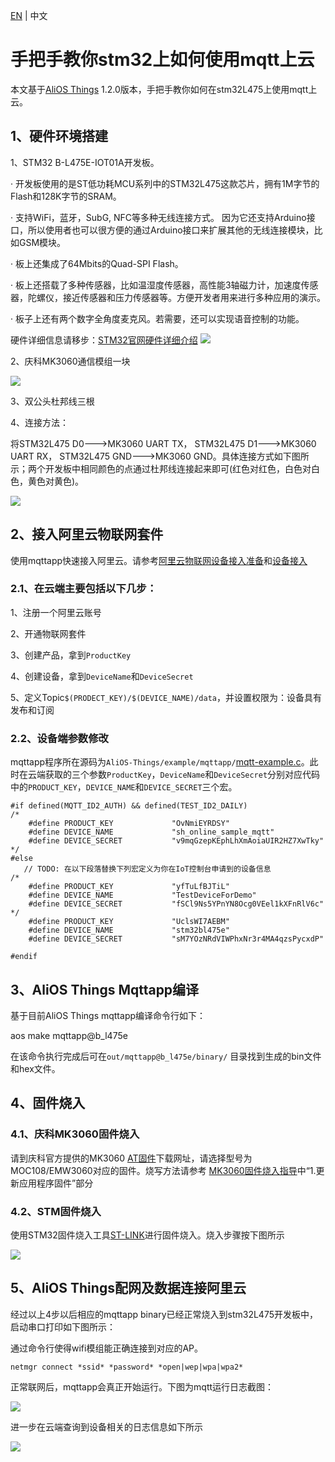 [EN](stm32-networking) | 中文

# 手把手教你stm32上如何使用mqtt上云

本文基于[AliOS Things](https://github.com/alibaba/AliOS-Things) 1.2.0版本，手把手教你如何在stm32L475上使用mqtt上云。

## 1、硬件环境搭建

1、STM32 B-L475E-IOT01A开发板。

·       开发板使用的是ST低功耗MCU系列中的STM32L475这款芯片，拥有1M字节的Flash和128K字节的SRAM。

·       支持WiFi，蓝牙，SubG, NFC等多种无线连接方式。 因为它还支持Arduino接口，所以使用者也可以很方便的通过Arduino接口来扩展其他的无线连接模块，比如GSM模块。 

·       板上还集成了64Mbits的Quad-SPI Flash。

·       板上还搭载了多种传感器，比如温湿度传感器，高性能3轴磁力计，加速度传感器，陀螺仪，接近传感器和压力传感器等。方便开发者用来进行多种应用的演示。

·       板子上还有两个数字全角度麦克风。若需要，还可以实现语音控制的功能。

硬件详细信息请移步：[STM32官网硬件详细介绍](http://www.st.com/content/st_com/en/products/evaluation-tools/product-evaluation-tools/mcu-eval-tools/stm32-mcu-eval-tools/stm32-mcu-discovery-kits/b-l475e-iot01a.html)
![](https://img.alicdn.com/tfs/TB1J6KLmZLJ8KJjy0FnXXcFDpXa-3968-2976.jpg)

2、庆科MK3060通信模组一块

![](https://img.alicdn.com/tfs/TB1HYMxmRfH8KJjy1XbXXbLdXXa-2976-3968.jpg)

3、双公头杜邦线三根

4、连接方法：

将STM32L475 D0--->MK3060 UART TX， STM32L475 D1--->MK3060 UART RX， STM32L475 GND--->MK3060 GND。具体连接方式如下图所示；两个开发板中相同颜色的点通过杜邦线连接起来即可(红色对红色，白色对白色，黄色对黄色)。

![](https://img.alicdn.com/tfs/TB1k.Sfm3DD8KJjy0FdXXcjvXXa-3968-2976.jpg)



## 2、接入阿里云物联网套件

使用mqttapp快速接入阿里云。请参考[阿里云物联网设备接入准备](https://help.aliyun.com/document_detail/42714.html?spm=5176.doc30530.2.5.eofHfK)和[设备接入](https://help.aliyun.com/document_detail/30530.html?spm=5176.doc42714.2.7.LjopzI)

### 2.1、在云端主要包括以下几步：

1、注册一个阿里云账号

2、开通物联网套件

3、创建产品，拿到`ProductKey`

4、创建设备，拿到`DeviceName`和`DeviceSecret`

5、定义Topic`$(PRODECT_KEY)/$(DEVICE_NAME)/data`，并设置权限为：设备具有发布和订阅

### 2.2、设备端参数修改

mqttapp程序所在源码为`AliOS-Things/example/mqttapp/`[mqtt-example.c](https://github.com/alibaba/AliOS-Things/blob/master/example/mqttapp/mqtt-example.c)。此时在云端获取的三个参数`ProductKey`，`DeviceName`和`DeviceSecret`分别对应代码中的`PRODUCT_KEY`，`DEVICE_NAME`和`DEVICE_SECRET`三个宏。

```
#if defined(MQTT_ID2_AUTH) && defined(TEST_ID2_DAILY)
/*
    #define PRODUCT_KEY             "OvNmiEYRDSY"
    #define DEVICE_NAME             "sh_online_sample_mqtt"
    #define DEVICE_SECRET           "v9mqGzepKEphLhXmAoiaUIR2HZ7XwTky"
*/
#else
   // TODO: 在以下段落替换下列宏定义为你在IoT控制台申请到的设备信息
/*
    #define PRODUCT_KEY             "yfTuLfBJTiL"
    #define DEVICE_NAME             "TestDeviceForDemo"
    #define DEVICE_SECRET           "fSCl9Ns5YPnYN8Ocg0VEel1kXFnRlV6c"
*/
    #define PRODUCT_KEY             "UclsWI7AEBM"
    #define DEVICE_NAME             "stm32bl475e"
    #define DEVICE_SECRET           "sM7YOzNRdVIWPhxNr3r4MA4qzsPycxdP" 

#endif
```

## 3、AliOS Things Mqttapp编译

基于目前AliOS Things mqttapp编译命令行如下：

aos make mqttapp@b_l475e

在该命令执行完成后可在`out/mqttapp@b_l475e/binary/` 目录找到生成的bin文件和hex文件。

## 4、固件烧入

### 4.1、庆科MK3060固件烧入

请到庆科官方提供的MK3060 [AT固件](http://developer.mxchip.com/developer/md/bWljby1oYW5kYm9vay9Eb3dubG9hZC8zLTIuTWlDT19BVF92Mi4wX0NNRC5tZA)下载网址，请选择型号为MOC108/EMW3060对应的固件。烧写方法请参考 [MK3060固件烧入指导](http://developer.mxchip.com/handbooks/63)中“1.更新应用程序固件”部分

### 4.2、STM固件烧入

使用STM32固件烧入工具[ST-LINK](http://www.st.com/content/st_com/en/products/development-tools/software-development-tools/stm32-software-development-tools/stm32-programmers/stsw-link004.html)进行固件烧入。烧入步骤按下图所示

![](https://img.alicdn.com/tfs/TB1QprXm46I8KJjy0FgXXXXzVXa-937-241.jpg)

## 5、AliOS Things配网及数据连接阿里云

经过以上4步以后相应的mqttapp binary已经正常烧入到stm32L475开发板中，启动串口打印如下图所示：

通过命令行使得wifi模组能正确连接到对应的AP。

`netmgr connect *ssid* *password* *open|wep|wpa|wpa2*`

正常联网后，mqttapp会真正开始运行。下图为mqtt运行日志截图：

![](https://img.alicdn.com/tfs/TB1_9CBm8DH8KJjSspnXXbNAVXa-1708-284.jpg)

进一步在云端查询到设备相关的日志信息如下所示

![](https://img.alicdn.com/tfs/TB1kk_ImZLJ8KJjy0FnXXcFDpXa-1875-833.jpg)

